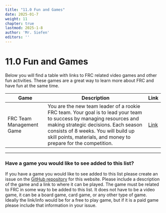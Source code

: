 ```yaml
---
title: "11.0 Fun and Games"
date: 2025-01-7
weight: 11
chapter: true
lastmod: 2025-1-8
author: 'Mr. Siefen'
editors: ''
---
```


# 11.0 Fun and Games

Below you will find a table with links to FRC related video games and other fun activities. These games are a great way to learn more about FRC and have fun at the same time.

| Game | Description | Link |
| --- | --- | --- |
| FRC Team Management Game | You are the new team leader of a rookie FRC team. Your goal is to lead your team to success by managing resources and making strategic decisions. Each season consists of 8 weeks. You will build up skill points, materials, and money to prepare for the competition. | <a href="https://www.frczero.org/games/frcManagementGame/index.html" target="_blank">Link</a> |

---

### Have a game you would like to see added to this list?

If you have a game you would like to see added to this list please create an issue on the <a href="https://github.com/frc0/frc0site/issues" target="_blank">GitHub repository</a> for this website. Please include a description of the game and a link to where it can be played. The game must be related to FRC in some way to be added to this list. It does not have to be a video game, it can be a board game, card game, or any other type of game. Ideally the link/info would be for a free to play game, but if it is a paid game please include that information in your issue.